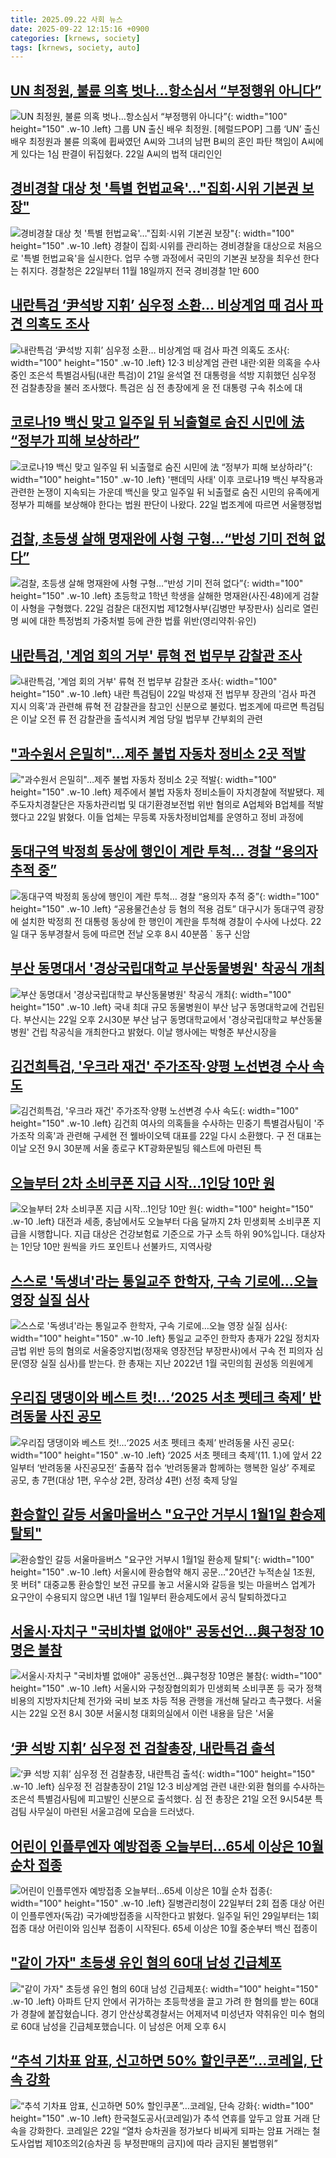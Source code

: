 ```yaml
---
title: 2025.09.22 사회 뉴스
date: 2025-09-22 12:15:16 +0900
categories: [krnews, society]
tags: [krnews, society, auto]
---
```

## [UN 최정원, 불륜 의혹 벗나…항소심서 “부정행위 아니다”](https://n.news.naver.com/mnews/article/016/0002532493)

![UN 최정원, 불륜 의혹 벗나…항소심서 “부정행위 아니다”](https://mimgnews.pstatic.net/image/origin/016/2025/09/22/2532493.jpg?type=nf220_150){: width="100" height="150" .w-10 .left}
그룹 UN 출신 배우 최정원. [헤럴드POP] 그룹 ‘UN’ 출신 배우 최정원과 불륜 의혹에 휩싸였던 A씨와 그녀의 남편 B씨의 혼인 파탄 책임이 A씨에게 있다는 1심 판결이 뒤집혔다. 22일 A씨의 법적 대리인인

## [경비경찰 대상 첫 '특별 헌법교육'…"집회·시위 기본권 보장"](https://n.news.naver.com/mnews/article/421/0008500147)

![경비경찰 대상 첫 '특별 헌법교육'…"집회·시위 기본권 보장"](https://mimgnews.pstatic.net/image/origin/421/2025/09/22/8500147.jpg?type=nf220_150){: width="100" height="150" .w-10 .left}
경찰이 집회·시위를 관리하는 경비경찰을 대상으로 처음으로 '특별 헌법교육'을 실시한다. 업무 수행 과정에서 국민의 기본권 보장을 최우선 한다는 취지다. 경찰청은 22일부터 11월 18일까지 전국 경비경찰 1만 600

## [내란특검 ‘尹석방 지휘’ 심우정 소환… 비상계엄 때 검사 파견 의혹도 조사](https://n.news.naver.com/mnews/article/081/0003576633)

![내란특검 ‘尹석방 지휘’ 심우정 소환… 비상계엄 때 검사 파견 의혹도 조사](https://mimgnews.pstatic.net/image/origin/081/2025/09/22/3576633.jpg?type=nf220_150){: width="100" height="150" .w-10 .left}
12·3 비상계엄 관련 내란·외환 의혹을 수사 중인 조은석 특별검사팀(내란 특검)이 21일 윤석열 전 대통령을 석방 지휘했던 심우정 전 검찰총장을 불러 조사했다. 특검은 심 전 총장에게 윤 전 대통령 구속 취소에 대

## [코로나19 백신 맞고 일주일 뒤 뇌출혈로 숨진 시민에 法 “정부가 피해 보상하라”](https://n.news.naver.com/mnews/article/087/0001144161)

![코로나19 백신 맞고 일주일 뒤 뇌출혈로 숨진 시민에 法 “정부가 피해 보상하라”](https://mimgnews.pstatic.net/image/origin/087/2025/09/22/1144161.jpg?type=nf220_150){: width="100" height="150" .w-10 .left}
'팬데믹 사태' 이후 코로나19 백신 부작용과 관련한 논쟁이 지속되는 가운데 백신을 맞고 일주일 뒤 뇌출혈로 숨진 시민의 유족에게 정부가 피해를 보상해야 한다는 법원 판단이 나왔다. 22일 법조계에 따르면 서울행정법

## [검찰, 초등생 살해 명재완에 사형 구형…“반성 기미 전혀 없다”](https://n.news.naver.com/mnews/article/020/0003662722)

![검찰, 초등생 살해 명재완에 사형 구형…“반성 기미 전혀 없다”](https://mimgnews.pstatic.net/image/origin/020/2025/09/22/3662722.jpg?type=nf220_150){: width="100" height="150" .w-10 .left}
초등학교 1학년 학생을 살해한 명재완(사진·48)에게 검찰이 사형을 구형했다. 22일 검찰은 대전지법 제12형사부(김병만 부장판사) 심리로 열린 명 씨에 대한 특정범죄 가중처벌 등에 관한 법률 위반(영리약취·유인)

## [내란특검, '계엄 회의 거부' 류혁 전 법무부 감찰관 조사](https://n.news.naver.com/mnews/article/079/0004068634)

![내란특검, '계엄 회의 거부' 류혁 전 법무부 감찰관 조사](https://mimgnews.pstatic.net/image/origin/079/2025/09/22/4068634.jpg?type=nf220_150){: width="100" height="150" .w-10 .left}
내란 특검팀이 22일 박성재 전 법무부 장관의 '검사 파견 지시 의혹'과 관련해 류혁 전 감찰관을 참고인 신분으로 불렀다. 법조계에 따르면 특검팀은 이날 오전 류 전 감찰관을 출석시켜 계엄 당일 법무부 간부회의 관련

## ["과수원서 은밀히"…제주 불법 자동차 정비소 2곳 적발](https://n.news.naver.com/mnews/article/003/0013496648)

!["과수원서 은밀히"…제주 불법 자동차 정비소 2곳 적발](https://mimgnews.pstatic.net/image/origin/003/2025/09/22/13496648.jpg?type=nf220_150){: width="100" height="150" .w-10 .left}
제주에서 불법 자동차 정비소들이 자치경찰에 적발됐다. 제주도자치경찰단은 자동차관리법 및 대기환경보전법 위반 혐의로 A업체와 B업체를 적발했다고 22일 밝혔다. 이들 업체는 무등록 자동차정비업체를 운영하고 정비 과정에

## [동대구역 박정희 동상에 행인이 계란 투척… 경찰 “용의자 추적 중”](https://n.news.naver.com/mnews/article/366/0001109890)

![동대구역 박정희 동상에 행인이 계란 투척… 경찰 “용의자 추적 중”](https://mimgnews.pstatic.net/image/origin/366/2025/09/22/1109890.jpg?type=nf220_150){: width="100" height="150" .w-10 .left}
“공용물건손상 등 혐의 적용 검토” 대구시가 동대구역 광장에 설치한 박정희 전 대통령 동상에 한 행인이 계란을 투척해 경찰이 수사에 나섰다. 22일 대구 동부경찰서 등에 따르면 전날 오후 8시 40분쯤 ` 동구 신암

## [부산 동명대서 '경상국립대학교 부산동물병원' 착공식 개최](https://n.news.naver.com/mnews/article/003/0013495824)

![부산 동명대서 '경상국립대학교 부산동물병원' 착공식 개최](https://mimgnews.pstatic.net/image/origin/003/2025/09/22/13495824.jpg?type=nf220_150){: width="100" height="150" .w-10 .left}
국내 최대 규모 동물병원이 부산 남구 동명대학교에 건립된다. 부산시는 22일 오후 2시30분 부산 남구 동명대학교에서 '경상국립대학교 부산동물병원' 건립 착공식을 개최한다고 밝혔다. 이날 행사에는 박형준 부산시장을

## [김건희특검, '우크라 재건' 주가조작·양평 노선변경 수사 속도](https://n.news.naver.com/mnews/article/015/0005188135)

![김건희특검, '우크라 재건' 주가조작·양평 노선변경 수사 속도](https://mimgnews.pstatic.net/image/origin/015/2025/09/22/5188135.jpg?type=nf220_150){: width="100" height="150" .w-10 .left}
김건희 여사의 의혹들을 수사하는 민중기 특별검사팀이 '주가조작 의혹'과 관련해 구세현 전 웰바이오텍 대표를 22일 다시 소환했다. 구 전 대표는 이날 오전 9시 30분께 서울 종로구 KT광화문빌딩 웨스트에 마련된 특

## [오늘부터 2차 소비쿠폰 지급 시작…1인당 10만 원](https://n.news.naver.com/mnews/article/056/0012033847)

![오늘부터 2차 소비쿠폰 지급 시작…1인당 10만 원](https://mimgnews.pstatic.net/image/origin/056/2025/09/22/12033847.jpg?type=nf220_150){: width="100" height="150" .w-10 .left}
대전과 세종, 충남에서도 오늘부터 다음 달까지 2차 민생회복 소비쿠폰 지급을 시행합니다. 지급 대상은 건강보험료 기준으로 가구 소득 하위 90%입니다. 대상자는 1인당 10만 원씩을 카드 포인트나 선불카드, 지역사랑

## [스스로 '독생녀'라는 통일교주 한학자, 구속 기로에…오늘 영장 실질 심사](https://n.news.naver.com/mnews/article/002/0002407094)

![스스로 '독생녀'라는 통일교주 한학자, 구속 기로에…오늘 영장 실질 심사](https://mimgnews.pstatic.net/image/origin/002/2025/09/22/2407094.jpg?type=nf220_150){: width="100" height="150" .w-10 .left}
통일교 교주인 한학자 총재가 22일 정치자금법 위반 등의 혐의로 서울중앙지법(정재욱 영장전담 부장판사)에서 구속 전 피의자 심문(영장 실질 심사)를 받는다. 한 총재는 지난 2022년 1월 국민의힘 권성동 의원에게

## [우리집 댕댕이와 베스트 컷!...‘2025 서초 펫테크 축제’ 반려동물 사진 공모](https://n.news.naver.com/mnews/article/016/0002532216)

![우리집 댕댕이와 베스트 컷!...‘2025 서초 펫테크 축제’ 반려동물 사진 공모](https://mimgnews.pstatic.net/image/origin/016/2025/09/21/2532216.jpg?type=nf220_150){: width="100" height="150" .w-10 .left}
‘2025 서초 펫테크 축제’(11. 1.)에 앞서 22일부터 ‘반려동물 사진공모전’ 출품작 접수 ‘반려동물과 함께하는 행복한 일상’ 주제로 공모, 총 7편(대상 1편, 우수상 2편, 장려상 4편) 선정 축제 당일

## [환승할인 갈등 서울마을버스 "요구안 거부시 1월1일 환승제 탈퇴"](https://n.news.naver.com/mnews/article/001/0015640491)

![환승할인 갈등 서울마을버스 "요구안 거부시 1월1일 환승제 탈퇴"](https://mimgnews.pstatic.net/image/origin/001/2025/09/22/15640491.jpg?type=nf220_150){: width="100" height="150" .w-10 .left}
서울시에 환승협약 해지 공문…"20년간 누적손실 1조원, 못 버텨" 대중교통 환승할인 보전 규모를 놓고 서울시와 갈등을 빚는 마을버스 업계가 요구안이 수용되지 않으면 내년 1월 1일부터 환승제도에서 공식 탈퇴하겠다고

## [서울시·자치구 "국비차별 없애야" 공동선언…與구청장 10명은 불참](https://n.news.naver.com/mnews/article/008/0005253601)

![서울시·자치구 "국비차별 없애야" 공동선언…與구청장 10명은 불참](https://mimgnews.pstatic.net/image/origin/008/2025/09/22/5253601.jpg?type=nf220_150){: width="100" height="150" .w-10 .left}
서울시와 구청장협의회가 민생회복 소비쿠폰 등 국가 정책 비용의 지방자치단체 전가와 국비 보조 차등 적용 관행을 개선해 달라고 촉구했다. 서울시는 22일 오전 8시 30분 서울시청 대회의실에서 이런 내용을 담은 '서울

## [‘尹 석방 지휘’ 심우정 전 검찰총장, 내란특검 출석](https://n.news.naver.com/mnews/article/005/0001803575)

![‘尹 석방 지휘’ 심우정 전 검찰총장, 내란특검 출석](https://mimgnews.pstatic.net/image/origin/005/2025/09/21/1803575.jpg?type=nf220_150){: width="100" height="150" .w-10 .left}
심우정 전 검찰총장이 21일 12·3 비상계엄 관련 내란·외환 혐의를 수사하는 조은석 특별검사팀에 피고발인 신분으로 출석했다. 심 전 총장은 21일 오전 9시54분 특검팀 사무실이 마련된 서울고검에 모습을 드러냈다.

## [어린이 인플루엔자 예방접종 오늘부터…65세 이상은 10월 순차 접종](https://n.news.naver.com/mnews/article/008/0005253696)

![어린이 인플루엔자 예방접종 오늘부터…65세 이상은 10월 순차 접종](https://mimgnews.pstatic.net/image/origin/008/2025/09/22/5253696.jpg?type=nf220_150){: width="100" height="150" .w-10 .left}
질병관리청이 22일부터 2회 접종 대상 어린이 인플루엔자(독감) 국가예방접종을 시작한다고 밝혔다. 일주일 뒤인 29일부터는 1회 접종 대상 어린이와 임신부 접종이 시작된다. 65세 이상은 10월 중순부터 백신 접종이

## ["같이 가자" 초등생 유인 혐의 60대 남성 긴급체포](https://n.news.naver.com/mnews/article/214/0001450749)

!["같이 가자" 초등생 유인 혐의 60대 남성 긴급체포](https://mimgnews.pstatic.net/image/origin/214/2025/09/22/1450749.jpg?type=nf220_150){: width="100" height="150" .w-10 .left}
아파트 단지 안에서 귀가하는 초등학생을 끌고 가려 한 혐의를 받는 60대가 경찰에 붙잡혔습니다. 경기 안산상록경찰서는 어제저녁 미성년자 약취유인 미수 혐의로 60대 남성을 긴급체포했습니다. 이 남성은 어제 오후 6시

## [“추석 기차표 암표, 신고하면 50% 할인쿠폰”…코레일, 단속 강화](https://n.news.naver.com/mnews/article/028/0002767524)

![“추석 기차표 암표, 신고하면 50% 할인쿠폰”…코레일, 단속 강화](https://mimgnews.pstatic.net/image/origin/028/2025/09/22/2767524.jpg?type=nf220_150){: width="100" height="150" .w-10 .left}
한국철도공사(코레일)가 추석 연휴를 앞두고 암표 거래 단속을 강화한다. 코레일은 22일 “열차 승차권을 정가보다 비싸게 되파는 암표 거래는 철도사업법 제10조의2(승차권 등 부정판매의 금지)에 따라 금지된 불법행위”

